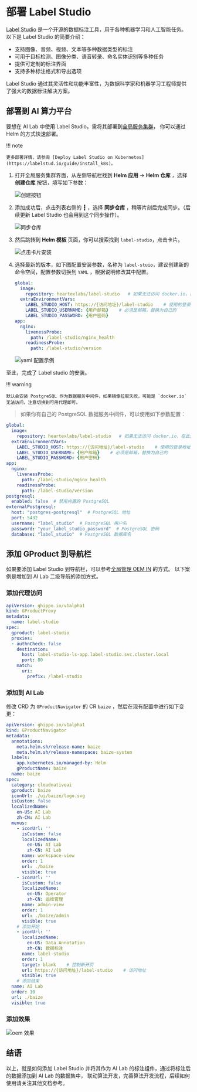 # 部署 Label Studio

[Label Studio](https://labelstud.io/) 是一个开源的数据标注工具，用于各种机器学习和人工智能任务。
以下是 Label Studio 的简要介绍：

- 支持图像、音频、视频、文本等多种数据类型的标注
- 可用于目标检测、图像分类、语音转录、命名实体识别等多种任务
- 提供可定制的标注界面
- 支持多种标注格式和导出选项

Label Studio 通过其灵活性和功能丰富性，为数据科学家和机器学习工程师提供了强大的数据标注解决方案。

## 部署到 AI 算力平台

要想在 AI Lab 中使用 Label Studio，需将其部署到[全局服务集群](../../kpanda/clusters/cluster-role.md#_2)，
你可以通过 Helm 的方式快速部署。

!!! note

    更多部署详情，请参阅 [Deploy Label Studio on Kubernetes](https://labelstud.io/guide/install_k8s)。

1. 打开全局服务集群界面，从左侧导航栏找到 __Helm 应用__ -> __Helm 仓库__ ，选择 __创建仓库__ 按钮，填写如下参数：

    ![创建按钮](./images/lbs01.png)

1. 添加成功后，点击列表右侧的 __┇__ ，选择 __同步仓库__ ，稍等片刻后完成同步。（后续更新 Label Studio 也会用到这个同步操作）。

    ![同步仓库](./images/lbs02.png)

1. 然后跳转到 __Helm 模板__ 页面，你可以搜索找到 `label-studio`，点击卡片。

    ![点击卡片安装](./images/lbs03.png)

1. 选择最新的版本，如下图配置安装参数，名称为 `label-stuio`，建议创建新的命令空间，配置参数切换到 `YAML` ，根据说明修改其中配置。

    ```yaml
    global:
      image:
        repository: heartexlabs/label-studio   # 如果无法访问 docker.io，在此处配置代理地址
      extraEnvironmentVars:
        LABEL_STUDIO_HOST: https://{访问地址}/label-studio    # 使用的登录地址，请参阅当前网页 URL
        LABEL_STUDIO_USERNAME: {用户邮箱}    # 必须是邮箱，替换为自己的
        LABEL_STUDIO_PASSWORD: {用户密码}    
    app:
      nginx:
        livenessProbe:
          path: /label-studio/nginx_health
        readinessProbe:
          path: /label-studio/version
    ```

    ![yaml 配置示例](./images/lbs04.png)

至此，完成了 Label studio 的安装。

!!! warning

    默认会安装 PostgreSQL 作为数据服务中间件，如果镜像拉取失败，可能是 `docker.io` 无法访问，注意切换到可用代理即可。

> 如果你有自己的 PostgreSQL 数据服务中间件，可以使用如下参数配置：

```yaml
global:
  image:
    repository: heartexlabs/label-studio   # 如果无法访问 docker.io，在此处配置代理地址
  extraEnvironmentVars:
    LABEL_STUDIO_HOST: https://{访问地址}/label-studio    # 使用的登录地址，参阅当前网页 URL
    LABEL_STUDIO_USERNAME: {用户邮箱}    # 必须是邮箱，替换为自己的
    LABEL_STUDIO_PASSWORD: {用户密码}    
app:
  nginx:
    livenessProbe:
      path: /label-studio/nginx_health
    readinessProbe:
      path: /label-studio/version
postgresql:
  enabled: false  # 禁用内置的 PostgreSQL
externalPostgresql:
  host: "postgres-postgresql"  # PostgreSQL 地址
  port: 5432
  username: "label_studio"  # PostgreSQL 用户名
  password: "your_label_studio_password"  # PostgreSQL 密码
  database: "label_studio"  # PostgreSQL 数据库名
```

## 添加 GProduct 到导航栏

如果要添加 Label Studio 到导航栏，可以参考[全局管理 OEM IN](../../ghippo/best-practice/oem/oem-in.md) 的方式。
以下案例是增加到 AI Lab 二级导航的添加方式。

### 添加代理访问

```yaml
apiVersion: ghippo.io/v1alpha1
kind: GProductProxy
metadata:
  name: label-studio
spec:
  gproduct: label-studio
  proxies:
  - authnCheck: false
    destination:
      host: label-studio-ls-app.label-studio.svc.cluster.local
      port: 80
    match:
      uri:
        prefix: /label-studio
```

### 添加到 AI Lab

修改 CRD 为 `GProductNavigator` 的 CR `baize` ，然后在现有配置中进行如下变更：

```yaml
apiVersion: ghippo.io/v1alpha1
kind: GProductNavigator
metadata:
  annotations:
    meta.helm.sh/release-name: baize
    meta.helm.sh/release-namespace: baize-system
  labels:
    app.kubernetes.io/managed-by: Helm
    gProductName: baize
  name: baize
spec:
  category: cloudnativeai
  gproduct: baize
  iconUrl: ./ui/baize/logo.svg
  isCustom: false
  localizedName:
    en-US: AI Lab
    zh-CN: AI Lab
  menus:
    - iconUrl: ''
      isCustom: false
      localizedName:
        en-US: AI Lab
        zh-CN: AI Lab
      name: workspace-view
      order: 1
      url: ./baize
      visible: true
    - iconUrl: ''
      isCustom: false
      localizedName:
        en-US: Operator
        zh-CN: 运维管理
      name: admin-view
      order: 1
      url: ./baize/admin
      visible: true
    # 添加开始
    - iconUrl: ''
      localizedName:
        en-US: Data Annotation
        zh-CN: 数据标注
      name: label-studio
      order: 1
      target: blank    # 控制新开页
      url: https://{访问地址}/label-studio    # 访问地址
      visible: true
    # 添加结束
  name: AI Lab
  order: 10
  url: ./baize
  visible: true
```

### 添加效果

![oem 效果](./images/lbs05.png)

## 结语

以上，就是如何添加 Label Studio 并将其作为 AI Lab 的标注组件，通过将标注后的数据添加到 AI Lab 的数据集中，
联动算法开发，完善算法开发流程，后续如何使用请关注其他文档参考。
